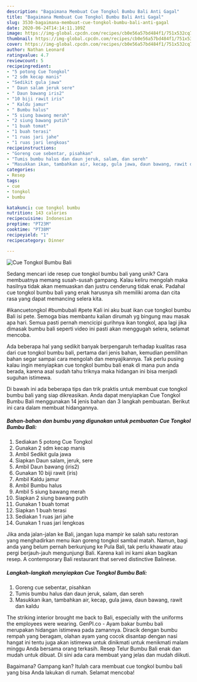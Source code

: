 ```yaml
---
description: "Bagaimana Membuat Cue Tongkol Bumbu Bali Anti Gagal"
title: "Bagaimana Membuat Cue Tongkol Bumbu Bali Anti Gagal"
slug: 3530-bagaimana-membuat-cue-tongkol-bumbu-bali-anti-gagal
date: 2020-06-24T14:14:11.109Z
image: https://img-global.cpcdn.com/recipes/cb0e56a57bd484f1/751x532cq70/cue-tongkol-bumbu-bali-foto-resep-utama.jpg
thumbnail: https://img-global.cpcdn.com/recipes/cb0e56a57bd484f1/751x532cq70/cue-tongkol-bumbu-bali-foto-resep-utama.jpg
cover: https://img-global.cpcdn.com/recipes/cb0e56a57bd484f1/751x532cq70/cue-tongkol-bumbu-bali-foto-resep-utama.jpg
author: Nathan Leonard
ratingvalue: 4.7
reviewcount: 5
recipeingredient:
- "5 potong Cue Tongkol"
- "2 sdm kecap manis"
- "Sedikit gula jawa"
- " Daun salam jeruk sere"
- " Daun bawang iris2"
- "10 biji rawit iris"
- " Kaldu jamur"
- " Bumbu halus"
- "5 siung bawang merah"
- "2 siung bawang putih"
- "1 buah tomat"
- "1 buah terasi"
- "1 ruas jari jahe"
- "1 ruas jari lengkoas"
recipeinstructions:
- "Goreng cue sebentar, pisahkan"
- "Tumis bumbu halus dan daun jeruk, salam, dan sereh"
- "Masukkan ikan, tambahkan air, kecap, gula jawa, daun bawang, rawit dan kaldu"
categories:
- Resep
tags:
- cue
- tongkol
- bumbu

katakunci: cue tongkol bumbu 
nutrition: 143 calories
recipecuisine: Indonesian
preptime: "PT23M"
cooktime: "PT38M"
recipeyield: "1"
recipecategory: Dinner

---
```



![Cue Tongkol Bumbu Bali](https://img-global.cpcdn.com/recipes/cb0e56a57bd484f1/751x532cq70/cue-tongkol-bumbu-bali-foto-resep-utama.jpg)

Sedang mencari ide resep cue tongkol bumbu bali yang unik? Cara membuatnya memang susah-susah gampang. Kalau keliru mengolah maka hasilnya tidak akan memuaskan dan justru cenderung tidak enak. Padahal cue tongkol bumbu bali yang enak harusnya sih memiliki aroma dan cita rasa yang dapat memancing selera kita.

#ikancuetongkol #bumbubali #pete Kali ini aku buat ikan cue tongkol bumbu Bali isi pete. Semoga bias membantu kalian dirumah yg bingung mau masak apa hari. Semua pasti pernah mencicipi gurihnya ikan tongkol, apa lagi jika dimasak bumbu bali seperti video ini pasti akan menggugah selera, selamat mencoba.

Ada beberapa hal yang sedikit banyak berpengaruh terhadap kualitas rasa dari cue tongkol bumbu bali, pertama dari jenis bahan, kemudian pemilihan bahan segar sampai cara mengolah dan menyajikannya. Tak perlu pusing kalau ingin menyiapkan cue tongkol bumbu bali enak di mana pun anda berada, karena asal sudah tahu triknya maka hidangan ini bisa menjadi suguhan istimewa.


Di bawah ini ada beberapa tips dan trik praktis untuk membuat cue tongkol bumbu bali yang siap dikreasikan. Anda dapat menyiapkan Cue Tongkol Bumbu Bali menggunakan 14 jenis bahan dan 3 langkah pembuatan. Berikut ini cara dalam membuat hidangannya.

<!--inarticleads1-->

##### Bahan-bahan dan bumbu yang digunakan untuk pembuatan Cue Tongkol Bumbu Bali:

1. Sediakan 5 potong Cue Tongkol
1. Gunakan 2 sdm kecap manis
1. Ambil Sedikit gula jawa
1. Siapkan  Daun salam, jeruk, sere
1. Ambil  Daun bawang (iris2)
1. Gunakan 10 biji rawit (iris)
1. Ambil  Kaldu jamur
1. Ambil  Bumbu halus
1. Ambil 5 siung bawang merah
1. Siapkan 2 siung bawang putih
1. Gunakan 1 buah tomat
1. Siapkan 1 buah terasi
1. Sediakan 1 ruas jari jahe
1. Gunakan 1 ruas jari lengkoas


Jika anda jalan-jalan ke Bali, jangan lupa mampir ke salah satu restoran yang menghadirkan menu ikan goreng tongkol sambal matah. Namun, bagi anda yang belum pernah berkunjung ke Pula Bali, tak perlu khawatir atau pergi berjauh-jauh mengunjungi Bali. Karena kali ini kami akan bagikan resep. A contemporary Bali restaurant that served distinctive Balinese. 

<!--inarticleads2-->

##### Langkah-langkah menyiapkan Cue Tongkol Bumbu Bali:

1. Goreng cue sebentar, pisahkan
1. Tumis bumbu halus dan daun jeruk, salam, dan sereh
1. Masukkan ikan, tambahkan air, kecap, gula jawa, daun bawang, rawit dan kaldu


The striking interior brought me back to Bali, especially with the uniforms the employees were wearing. GenPI.co - Ayam bakar bumbu bali merupakan hidangan istimewa pada zamannya. Diracik dengan bumbu rempah yang beragam, olahan ayam yang cocok disantap dengan nasi hangat ini tentu juga akan istimewa untuk dinikmati untuk menikmati malam minggu Anda bersama orang terkasih. Resep Telur Bumbu Bali enak dan mudah untuk dibuat. Di sini ada cara membuat yang jelas dan mudah diikuti. 

Bagaimana? Gampang kan? Itulah cara membuat cue tongkol bumbu bali yang bisa Anda lakukan di rumah. Selamat mencoba!
